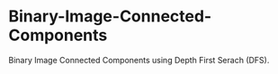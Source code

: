 # Binary-Image-Connected-Components
Binary Image Connected Components using Depth First Serach (DFS).
